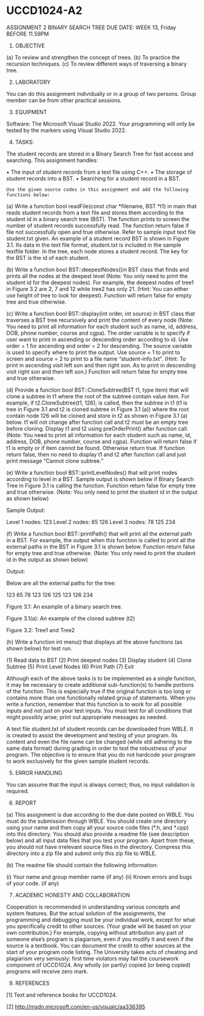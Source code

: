 # UCCD1024-A2

ASSIGNMENT 2
BINARY SEARCH TREE
DUE DATE: WEEK 13, Friday BEFORE 11.59PM

1.	OBJECTIVE

(a)	To review and strengthen the concept of trees.
(b)	To practice the recursion techniques.
(c)	To review different ways of traversing a binary tree.
	
2.	LABORATORY

You can do this assignment individually or in a group of two persons. Group member can be from other practical sessions.

3.	EQUIPMENT

Software: The Microsoft Visual Studio 2022. Your programming will only be tested 
by the markers using Visual Studio 2022.

4.	TASKS:

The student records are stored in a Binary Search Tree for fast access and searching. This assignment handles:

•	The input of student records from a text file using C++. 
•	The storage of student records into a BST.
•	Searching for a student record in a BST.
	
	Use the given source codes in this assignment and add the following functions below:
	
(a)	Write a function bool readFile(const char *filename, BST *t1) in main that reads student records from a text file and stores them according to the student id in a binary search tree (BST). The function prints to screen the number of student records successfully read. The function return false if file not successfully open and true otherwise. Refer to sample input text file student.txt given. An example of a student record BST is shown in Figure 3.1. Its data in the text file format, student.txt is included in the sample textfile folder. In the tree, each node stores a student record. The key for the BST is the id of each student.

(b)	Write a function bool BST::deepestNodes()in BST class that finds and prints all the nodes at the deepest level (Note: You only need to print the student id for the deepest nodes).  For example, the deepest nodes of tree1 in Figure 3.2 are 2, 7 and 12 while tree2 has only 21. (Hint: You can either use height of tree to look for deepest). Function will return false for empty tree and true otherwise. 

(c)	Write a function bool BST::display(int order, int source) in BST class that traverses a BST tree recursively and print the content of every node (Note: You need to print all information for each student such as name, id, address, DOB, phone number, course and cgpa). The order variable is to specify if user want to print in ascending or descending order according to id. Use order = 1 for ascending and order = 2 for descending. The source variable is used to specify where to print the output. Use source = 1 to print to screen and source = 2 to print to a file name “student-info.txt”. (Hint: To print in ascending visit left son and then right son. As to print in descending visit right son and then left son.) Function will return false for empty tree and true otherwise. 


(d)	Provide a function bool BST::CloneSubtree(BST t1, type item) that will clone a subtree in t1 where the root of the subtree contain value item. For example, if t2.CloneSubtree(t1, 126); is called, then the subtree in t1 (t1 is tree in Figure 3.1 and t2 is cloned subtree in Figure 3.1 (a))  where the root contain node 126 will be cloned and store in t2 as shown in Figure 3.1 (a) below. t1 will not change after function call and t2 must be an empty tree before cloning. Display t1 and t2 using preOrderPrint() after function call. (Note: You need to print all information for each student such as name, id, address, DOB, phone number, course and cgpa).  Function will return false if t1 is empty or if item cannot be found. Otherwise return true. If function return false, then no need to display t1 and t2 after function call and just print message “Cannot clone subtree.” 


(e)	Write a function bool BST::printLevelNodes() that will print nodes according to level in a BST. Sample output is shown below if Binary Search Tree in Figure 3.1 is calling the function. Function return false for empty tree and true otherwise. (Note: You only need to print the student id in the output as shown below)

Sample Output:

Level 1 nodes: 123
Level 2 nodes: 65   126
Level 3 nodes: 78   125    234


(f)	Write a function bool BST::printPath() that will print all the external path in a BST. For example, the output when this function is called to print all the external paths in the BST in Figure 3.1 is shown below. Function return false for empty tree and true otherwise. (Note: You only need to print the student id in the output as shown below)

Output:

Below are all the external paths for the tree:

123   65   78
123   126   125
123   126   234







 

Figure 3.1: An example of a binary search tree.







Figure 3.1(a): An example of the cloned subtree (t2)




 

	



	
 









 
Figure 3.2: Tree1 and Tree2


(h)	Write a function int menu() that displays all the above functions (as shown below) for test run.

(1)	Read data to BST
(2)	Print deepest nodes
(3)	Display student
(4)	Clone Subtree
(5)	Print Level Nodes
(6)	Print Path
(7)	Exit

Although each of the above tasks is to be implemented as a single function, it may be necessary to create additional sub-function(s) to handle portions of the function.  This is especially true if the original function is too long or contains more than one functionally related group of statements.  When you write a function, remember that this function is to work for all possible inputs and not just on your test inputs.  You must test for all conditions that might possibly arise; print out appropriate messages as needed.

A text file student.txt of student records can be downloaded from WBLE. It is created to assist the development and testing of your program.  Its content and even the file name can be changed (while still adhering to the same data format) during grading in order to test the robustness of your program. The objective is to ensure that you do not hardcode your program to work exclusively for the given sample student records.  

5.	ERROR HANDLING

You can assume that the input is always correct; thus, no input validation is required.

6.	REPORT

(a)	This assignment is due according to the due date posted on WBLE. You must do the submission through WBLE. You should create one directory using your name and then copy all your source code files (*.h, and *.cpp) into this directory. You should also provide a readme file (see description below) and all input data files that you test your program. Apart from these, you should not have irrelevant source files in the directory. Compress this directory into a zip file and submit only this zip file to WBLE.

(b)	The readme file should contain the following information:

(i)	Your name and group member name (if any)
(ii)	Known errors and bugs of your code. (if any)


7.	ACADEMIC HONESTY AND COLLABORATION

Cooperation is recommended in understanding various concepts and system features. But the actual solution of the assignments, the programming and debugging must be your individual work, except for what you specifically credit to other sources. (Your grade will be based on your own contribution.) For example, copying without attribution any part of someone else’s program is plagiarism, even if you modify it and even if the source is a textbook. You can document the credit to other sources at the start of your program code listing. The University takes acts of cheating and plagiarism very seriously: first time violators may fail the coursework component of UCCD1024.  Any wholly (or partly) copied (or being copied) programs will receive zero mark.


9.	REFERENCES

[1]	Text and reference books for UCCD1024.

[2]	http://msdn.microsoft.com/en-us/visualc/aa336395
